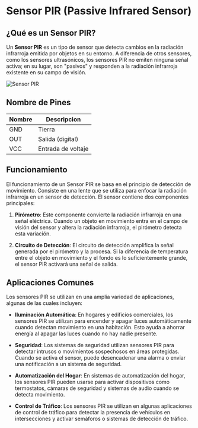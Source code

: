 # Sensor PIR (Passive Infrared Sensor)

## ¿Qué es un Sensor PIR?
Un **Sensor PIR** es un tipo de sensor que detecta cambios en la radiación infrarroja emitida por objetos en su entorno. A diferencia de otros sensores, como los sensores ultrasónicos, los sensores PIR no emiten ninguna señal activa; en su lugar, son "pasivos" y responden a la radiación infrarroja existente en su campo de visión.

![Sensor PIR](https://hub360.com.ng/wp-content/uploads/2015/01/pir_module-1.png)

## Nombre de Pines

| Nombre | Descripcion          |
|--------|----------------------|
| GND    | Tierra               |
| OUT    | Salida (digital)     |
| VCC    | Entrada de voltaje   |

## Funcionamiento
El funcionamiento de un Sensor PIR se basa en el principio de detección de movimiento. Consiste en una lente que se utiliza para enfocar la radiación infrarroja en un sensor de detección. El sensor contiene dos componentes principales:

1. **Pirómetro**: Este componente convierte la radiación infrarroja en una señal eléctrica. Cuando un objeto en movimiento entra en el campo de visión del sensor y altera la radiación infrarroja, el pirómetro detecta esta variación.

2. **Circuito de Detección**: El circuito de detección amplifica la señal generada por el pirómetro y la procesa. Si la diferencia de temperatura entre el objeto en movimiento y el fondo es lo suficientemente grande, el sensor PIR activará una señal de salida.

## Aplicaciones Comunes
Los sensores PIR se utilizan en una amplia variedad de aplicaciones, algunas de las cuales incluyen:

- **Iluminación Automática**: En hogares y edificios comerciales, los sensores PIR se utilizan para encender y apagar luces automáticamente cuando detectan movimiento en una habitación. Esto ayuda a ahorrar energía al apagar las luces cuando no hay nadie presente.

- **Seguridad**: Los sistemas de seguridad utilizan sensores PIR para detectar intrusos o movimientos sospechosos en áreas protegidas. Cuando se activa el sensor, puede desencadenar una alarma o enviar una notificación a un sistema de seguridad.

- **Automatización del Hogar**: En sistemas de automatización del hogar, los sensores PIR pueden usarse para activar dispositivos como termostatos, cámaras de seguridad y sistemas de audio cuando se detecta movimiento.

- **Control de Tráfico**: Los sensores PIR se utilizan en algunas aplicaciones de control de tráfico para detectar la presencia de vehículos en intersecciones y activar semáforos o sistemas de detección de tráfico.

